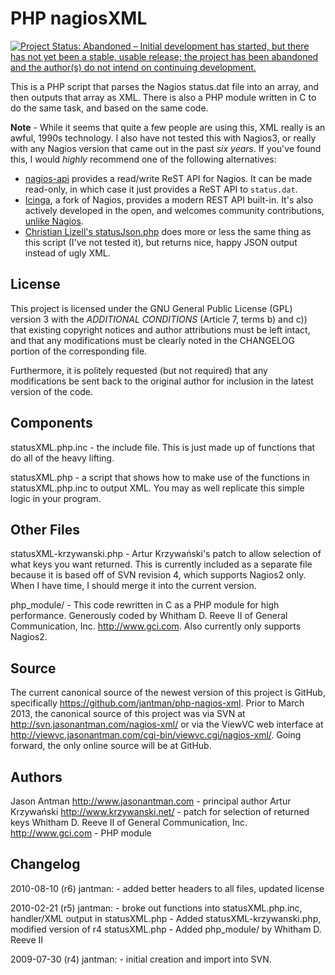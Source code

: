 PHP nagiosXML
=============

[![Project Status: Abandoned – Initial development has started, but there has not yet been a stable, usable release; the project has been abandoned and the author(s) do not intend on continuing development.](http://www.repostatus.org/badges/latest/abandoned.svg)](http://www.repostatus.org/#abandoned)

This is a PHP script that parses the Nagios status.dat file into an array, and
then outputs that array as XML. There is also a PHP module written in C to do
the same task, and based on the same code.

**Note** - While it seems that quite a few people are using this, XML really
  is an awful, 1990s technology. I also have not tested this with Nagios3, or
  really with any Nagios version that came out in the past *six years*. If you've
  found this, I would *highly* recommend one of the following alternatives:
* [nagios-api](https://github.com/zorkian/nagios-api) provides a read/write ReST
  API for Nagios. It can be made read-only, in which case it just provides a
  ReST API to ``status.dat``.
* [Icinga](https://www.icinga.org/), a fork of Nagios, provides a modern REST
  API built-in. It's also actively developed in the open, and welcomes community
  contributions, [unlike Nagios](http://www.freesoftwaremagazine.com/articles/nagios_and_icinga).
* [Christian Lizell's
  statusJson.php](https://github.com/lizell/php-nagios-json) does more or less
  the same thing as this script (I've not tested it), but returns nice, happy
  JSON output instead of ugly XML.

License
--------

This project is licensed under the GNU General Public License (GPL) version
3 with the *ADDITIONAL CONDITIONS* (Article 7, terms b) and c)) that existing
copyright notices and author attributions must be left intact, and that any
modifications must be clearly noted in the CHANGELOG portion of the
corresponding file.

Furthermore, it is politely requested (but not required) that any
modifications be sent back to the original author for inclusion in the latest
version of the code.

Components
-----------
statusXML.php.inc - the include file. This is just made up of functions that
do all of the heavy lifting.

statusXML.php - a script that shows how to make use of the functions in
statusXML.php.inc to output XML. You may as well replicate this simple logic
in your program.

Other Files
------------
statusXML-krzywanski.php - Artur Krzywański's patch to allow selection of what
keys you want returned. This is currently included as a separate file because
it is based off of SVN revision 4, which supports Nagios2 only. When I have
time, I should merge it into the current version.

php_module/ - This code rewritten in C as a PHP module for high
performance. Generously coded by Whitham D. Reeve II of General Communication,
Inc. <http://www.gci.com>. Also currently only supports Nagios2.

Source
-------

The current canonical source of the newest version of this project is GitHub,
specifically <https://github.com/jantman/php-nagios-xml>. Prior to March 2013,
the canonical source of this project was via SVN at
<http://svn.jasonantman.com/nagios-xml/> or via the ViewVC web interface at
<http://viewvc.jasonantman.com/cgi-bin/viewvc.cgi/nagios-xml/>. Going forward,
the only online source will be at GitHub.

Authors
--------
Jason Antman <http://www.jasonantman.com> - principal author
Artur Krzywański <http://www.krzywanski.net/> - patch for selection of returned keys
Whitham D. Reeve II of General Communication, Inc. <http://www.gci.com> - PHP module

Changelog
----------

2010-08-10 (r6) jantman:
	- added better headers to all files, updated license

2010-02-21 (r5) jantman:
	- broke out functions into statusXML.php.inc, handler/XML output in
	   statusXML.php
	- Added statusXML-krzywanski.php, modified version of r4 statusXML.php
	- Added php_module/ by Whitham D. Reeve II

2009-07-30 (r4) jantman:
	- initial creation and import into SVN.
